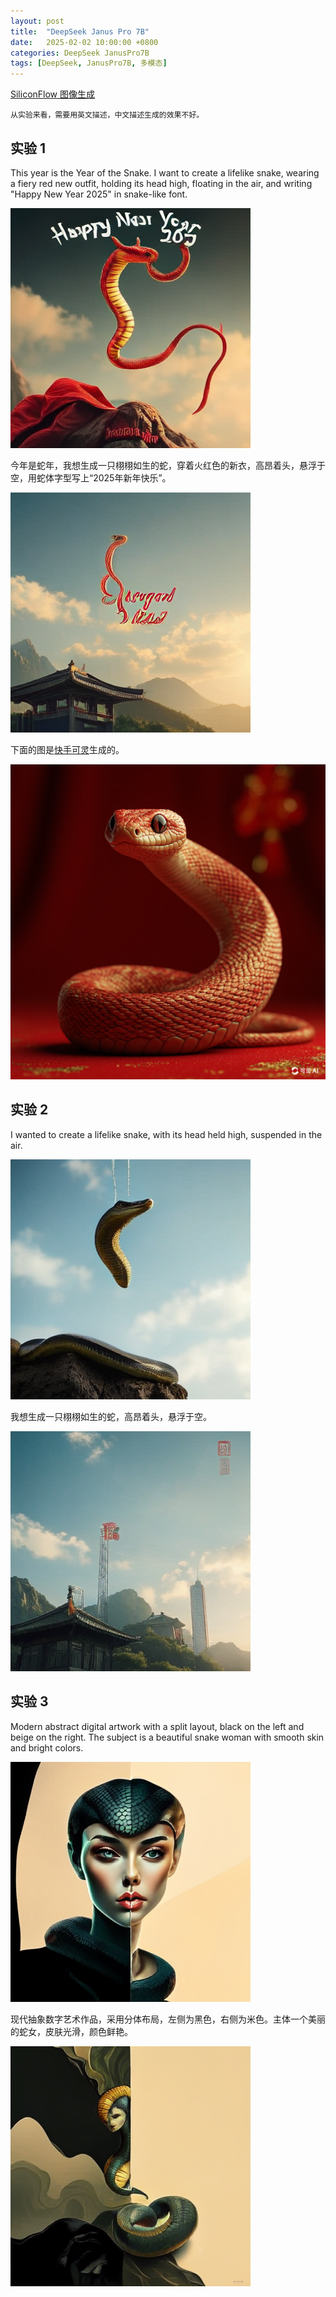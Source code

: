 ```yaml
---
layout: post
title:  "DeepSeek Janus Pro 7B"
date:   2025-02-02 10:00:00 +0800
categories: DeepSeek JanusPro7B
tags: [DeepSeek, JanusPro7B, 多模态]
---
```


[SiliconFlow 图像生成](https://cloud.siliconflow.cn/playground/image)

`从实验来看，需要用英文描述，中文描述生成的效果不好。`

## 实验 1

This year is the Year of the Snake. I want to create a lifelike snake, wearing a fiery red new outfit, holding its head high, floating in the air, and writing "Happy New Year 2025" in snake-like font.

![](/images/2025/Janus-Pro-7B/Snake1.png)

今年是蛇年，我想生成一只栩栩如生的蛇，穿着火红色的新衣，高昂着头，悬浮于空，用蛇体字型写上“2025年新年快乐”。

![](/images/2025/Janus-Pro-7B/Snake2.png)

下面的图是[快手可灵](https://klingai.kuaishou.com/text-to-image/)生成的。

![](/images/2025/Janus-Pro-7B/Snake_keling.png)

## 实验 2

I wanted to create a lifelike snake, with its head held high, suspended in the air.

![](/images/2025/Janus-Pro-7B/Snake3.png)

我想生成一只栩栩如生的蛇，高昂着头，悬浮于空。

![](/images/2025/Janus-Pro-7B/Snake4.png)


## 实验 3

Modern abstract digital artwork with a split layout, black on the left and beige on the right. The subject is a beautiful snake woman with smooth skin and bright colors.

![](/images/2025/Janus-Pro-7B/Snake5.png)

现代抽象数字艺术作品，采用分体布局，左侧为黑色，右侧为米色。主体一个美丽的蛇女，皮肤光滑，颜色鲜艳。

![](/images/2025/Janus-Pro-7B/Snake6.png)
